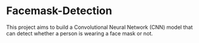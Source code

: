 # Facemask-Detection
This project aims to build a Convolutional Neural Network (CNN) model that can detect whether a person is wearing a face mask or not.
